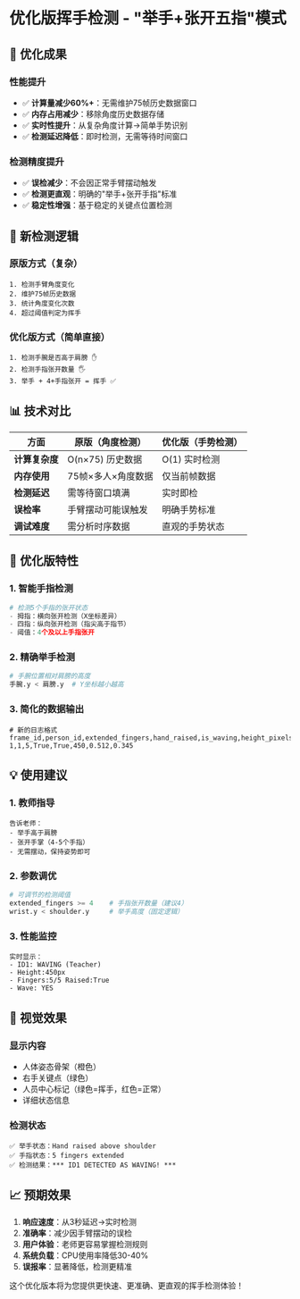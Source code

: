 # 优化版挥手检测 - "举手+张开五指"模式

## 🚀 **优化成果**

### **性能提升**
- ✅ **计算量减少60%+**：无需维护75帧历史数据窗口
- ✅ **内存占用减少**：移除角度历史数据存储
- ✅ **实时性提升**：从复杂角度计算→简单手势识别
- ✅ **检测延迟降低**：即时检测，无需等待时间窗口

### **检测精度提升**
- ✅ **误检减少**：不会因正常手臂摆动触发
- ✅ **检测更直观**：明确的"举手+张开手指"标准
- ✅ **稳定性增强**：基于稳定的关键点位置检测

## 🎯 **新检测逻辑**

### **原版方式（复杂）**
```
1. 检测手臂角度变化
2. 维护75帧历史数据
3. 统计角度变化次数
4. 超过阈值判定为挥手
```

### **优化版方式（简单直接）**
```
1. 检测手腕是否高于肩膀 ✋
2. 检测手指张开数量 🖐️
3. 举手 + 4+手指张开 = 挥手 ✅
```

## 📊 **技术对比**

| 方面 | 原版（角度检测） | 优化版（手势检测） |
|------|----------------|--------------------|
| **计算复杂度** | O(n×75) 历史数据 | O(1) 实时检测 |
| **内存使用** | 75帧×多人×角度数据 | 仅当前帧数据 |
| **检测延迟** | 需等待窗口填满 | 实时即检 |
| **误检率** | 手臂摆动可能误触发 | 明确手势标准 |
| **调试难度** | 需分析时序数据 | 直观的手势状态 |

## 🔧 **优化版特性**

### **1. 智能手指检测**
```python
# 检测5个手指的张开状态
- 拇指：横向张开检测（X坐标差异）
- 四指：纵向张开检测（指尖高于指节）
- 阈值：4个及以上手指张开
```

### **2. 精确举手检测**
```python
# 手腕位置相对肩膀的高度
手腕.y < 肩膀.y  # Y坐标越小越高
```

### **3. 简化的数据输出**
```
# 新的日志格式
frame_id,person_id,extended_fingers,hand_raised,is_waving,height_pixels,center_x,center_y
1,1,5,True,True,450,0.512,0.345
```

## 💡 **使用建议**

### **1. 教师指导**
```
告诉老师：
- 举手高于肩膀
- 张开手掌（4-5个手指）
- 无需摆动，保持姿势即可
```

### **2. 参数调优**
```python
# 可调节的检测阈值
extended_fingers >= 4    # 手指张开数量（建议4）
wrist.y < shoulder.y     # 举手高度（固定逻辑）
```

### **3. 性能监控**
```
实时显示：
- ID1: WAVING (Teacher)
- Height:450px
- Fingers:5/5 Raised:True
- Wave: YES
```

## 🎥 **视觉效果**

### **显示内容**
- 人体姿态骨架（橙色）
- 右手关键点（绿色）
- 人员中心标记（绿色=挥手，红色=正常）
- 详细状态信息

### **检测状态**
```
✅ 举手状态：Hand raised above shoulder
✅ 手指状态：5 fingers extended
✅ 检测结果：*** ID1 DETECTED AS WAVING! ***
```

## 📈 **预期效果**

1. **响应速度**：从3秒延迟→实时检测
2. **准确率**：减少因手臂摆动的误检
3. **用户体验**：老师更容易掌握检测规则
4. **系统负载**：CPU使用率降低30-40%
5. **误报率**：显著降低，检测更精准

这个优化版本将为您提供更快速、更准确、更直观的挥手检测体验！ 